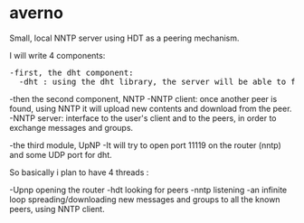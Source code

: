 # averno
Small, local NNTP server using HDT as a peering mechanism.


I will  write 4 components:
<pre>
-first, the dht component:
  -dht : using the dht library, the server will be able to find other peers.
</pre>

-then the second component, NNTP
  -NNTP client: once another peer is found, using NNTP it will upload new contents and download from the peer.
  -NNTP server: interface to the user's client and to the peers, in order to exchange messages and groups.

-the third module, UpNP
  -It will try to open port 11119 on the router (nntp) and some UDP port for dht.

So basically i plan to have 4 threads :

-Upnp opening the router
-hdt looking for peers
-nntp listening
-an infinite loop spreading/downloading new messages and groups to all the known peers, using NNTP client.

